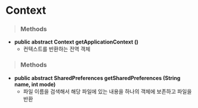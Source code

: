 # Context
   
> ### Methods
* **public abstract Context getApplicationContext ()**
    - 컨텍스트를 반환하는 전역 객체

> ### Methods
* **public abstract SharedPreferences getSharedPreferences (String name, int mode)**
    - 파일 이름을 검색해서 해당 파일에 있는 내용을 하나의 객체에 보존하고 파일을 반환